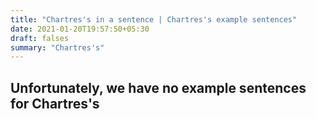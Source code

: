 ```yaml
---
title: "Chartres's in a sentence | Chartres's example sentences"
date: 2021-01-20T19:57:50+05:30
draft: falses
summary: "Chartres's"
---
```

## Unfortunately, we have no example sentences for Chartres's                 
